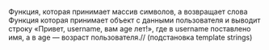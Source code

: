 Функция, которая принимает массив символов, а возвращает слова
Функция которая принимает объект с данными пользователя и выводит строку «Привет, username, вам age лет!», где в username поставлено имя, а в age — возраст пользователя.// (подстановка template strings)
